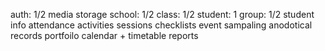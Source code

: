 

auth: 1/2
media storage
school: 1/2
class: 1/2
student: 1
group: 1/2
student info
attendance
activities
sessions
checklists
event sampaling
anodotical records
portfoilo
calendar + timetable
reports